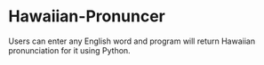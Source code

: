 # Hawaiian-Pronuncer
Users can enter any English word and program will return Hawaiian pronunciation for it using Python.
